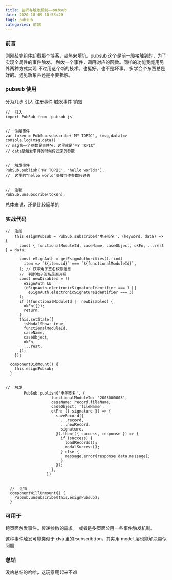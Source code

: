 ```yaml
---
title: 监听与触发机制——pubsub
date: 2020-10-09 10:58:20
tags: pubsub
categories: 前端
---
```


### 前言

刚刚敲完组件卸载那个博客，趁热来填坑。pubsub 这个是前一段接触到的，为了实现全局性的事件触发。
触发一个事件，调用对应的函数。同样的功能我能用另外两种方式实现
不过用这个新的技术，也挺好，也不是坏事。
多学会个东西总是好的。遇见新东西还是不要抵触。

### pubsub 使用

分为几步
引入
注册事件
触发事件
销毁

```
//  引入
import PubSub from 'pubsub-js'


//  注册事件
var token = PubSub.subscribe('MY TOPIC', (msg,data)=> console.log(msg,data))
// msg第一个参数是事件名，这里就是“MY TOPIC”
// data是触发事件的时候传过来的参数


//  触发事件
PubSub.publish('MY TOPIC', 'hello world!');
//  这里的“hello world”会被当作参数传过去


//  注销
PubSub.unsubscribe(token);
```

总体来说，还是比较简单的

### 实战代码

```
//  注册
    this.esignPubsub = PubSub.subscribe('电子签名', (keyword, data) => {
      const { functionalModuleId, caseName, caseObject, okFn, ...rest } = data;

      const eSignAuth = getEsignAuthorities().find(
        item => `${item.id}` === `${functionalModuleId}`,
      ); // 获取电子签名权限信息
      //  判断电子签名是否开启
      const newDisabled = !(
        eSignAuth &&
        (eSignAuth.electronicSignatureIdentifier === 1 ||
          eSignAuth.electronicSignatureIdentifier === 3)
      );
      if (!functionalModuleId || newDisabled) {
        okFn({});
        return;
      }
      this.setState({
        isModalShow: true,
        functionalModuleId,
        caseName,
        caseObject,
        okFn,
        ...rest,
      });
    });

  componentDidMount() {
    this.esignPubsub;
  }


//  触发
        PubSub.publish('电子签名', {
                    functionalModuleId: '2003000003',
                    caseName: record.fileName,
                    caseObject: 'fileName',
                    okFn: ({ signature }) => {
                      saveRecord({
                        ...record,
                        ...newRecord,
                        signature,
                      }).then(({ success, response }) => {
                        if (success) {
                          loadRecords();
                          modalSuccess();
                        } else {
                          message.error(response.data.message);
                        }
                      });
                    },
                  })


  //  注销
  componentWillUnmount() {
    PubSub.unsubscribe(this.esignPubsub);
  }

```

### 可用于

跨页面触发事件，传递参数的需求。
或者是多页面公用一些事件触发机制。

这种事件触发可能类似于 dva 里的 subscribtion，其实用 model 层也能解决类似问题

### 总结

没啥总结的哈哈，这玩意用起来不难
